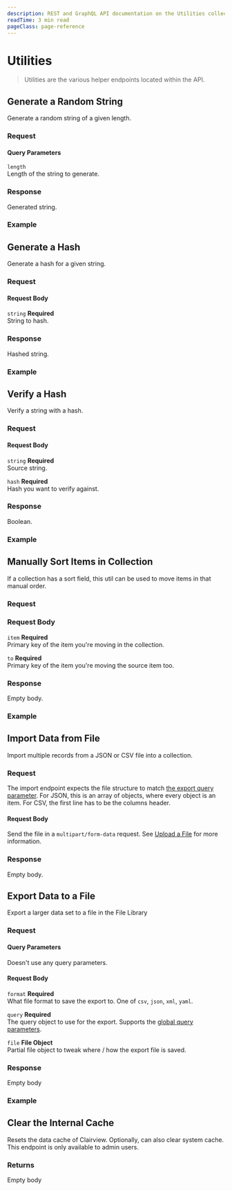 ```yaml
---
description: REST and GraphQL API documentation on the Utilities collection in Clairview.
readTime: 3 min read
pageClass: page-reference
---
```


# Utilities

> Utilities are the various helper endpoints located within the API.

## Generate a Random String

Generate a random string of a given length.

### Request

<SnippetToggler :choices="['REST', 'GraphQL', 'SDK']" group="api">
<template #rest>

`GET /utils/random/string`

</template>
<template #graphql>

`POST /graphql/system`

```graphql
type Mutation {
	utils_random_string(length: Int): String
}
```

</template>
<template #sdk>

```js
import { createClairview, rest, randomString } from '@clairview/sdk';

const client = createClairview('clairview_project_url').with(rest());

const result = await client.request(randomString(length));
```

</template>
</SnippetToggler>

#### Query Parameters

`length`\
Length of the string to generate.

### Response

Generated string.

### Example

<SnippetToggler :choices="['REST', 'GraphQL', 'SDK']" group="api">
<template #rest>

`GET /utils/random/string?length=64`

</template>
<template #graphql>

```graphql
mutation {
	utils_random_string(length: 64)
}
```

</template>
<template #sdk>

```js
import { createClairview, rest, randomString } from '@clairview/sdk';

const client = createClairview('https://clairview.example.com').with(rest());

const result = await client.request(randomString(64));
```

</template>
</SnippetToggler>

## Generate a Hash

Generate a hash for a given string.

### Request

<SnippetToggler :choices="['REST', 'GraphQL', 'SDK']" group="api">
<template #rest>

`POST /utils/hash/generate`

```json
{
	"string": string_to_hash
}
```

</template>
<template #graphql>

`POST /graphql/system`

```graphql
type Mutation {
	utils_hash_generate(string: String!): String
}
```

</template>
<template #sdk>

```js
import { createClairview, rest, generateHash } from '@clairview/sdk';

const client = createClairview('clairview_project_url').with(rest());

const result = await client.request(generateHash(string_to_hash));
```

</template>
</SnippetToggler>

#### Request Body

`string` **Required**\
String to hash.

### Response

Hashed string.

### Example

<SnippetToggler :choices="['REST', 'GraphQL', 'SDK']" group="api">
<template #rest>

`POST /utils/hash/generate`

```json
{
	"string": "Hello World!"
}
```

</template>
<template #graphql>

```graphql
mutation {
	utils_hash_generate(string: "Hello World!")
}
```

</template>
<template #sdk>

```js
import { createClairview, rest, generateHash } from '@clairview/sdk';

const client = createClairview('https://clairview.example.com').with(rest());

const result = await client.request(generateHash('test string to hash'));
```

</template>
</SnippetToggler>

## Verify a Hash

Verify a string with a hash.

### Request

<SnippetToggler :choices="['REST', 'GraphQL', 'SDK']" group="api">
<template #rest>

`POST /utils/hash/verify`

```json
{
	"string": string_to_verify,
	"hash": hash
}
```

</template>
<template #graphql>

`POST /graphql/system`

```graphql
type Mutation {
	utils_hash_verify(hash: String!, string: String!): Boolean
}
```

</template>
<template #sdk>

```js
import { createClairview, rest, verifyHash } from '@clairview/sdk';

const client = createClairview('clairview_project_url').with(rest());

const result = await client.request(verifyHash(string_to_verify, hash));
```

</template>
</SnippetToggler>

#### Request Body

`string` **Required**\
Source string.

`hash` **Required**\
Hash you want to verify against.

### Response

Boolean.

### Example

<SnippetToggler :choices="['REST', 'GraphQL', 'SDK']" group="api">
<template #rest>

`POST /utils/hash/verify`

```json
{
	"string": "Hello World!",
	"hash": "$arg...fEfM"
}
```

</template>
<template #graphql>

`POST /graphql/system`

```graphql
mutation {
	utils_hash_verify(hash: "$arg...fEfM", string: "Hello World!")
}
```

</template>
<template #sdk>

```js
import { createClairview, rest, verifyHash } from '@clairview/sdk';

const client = createClairview('https://clairview.example.com').with(rest());

const result = await client.request(
	verifyHash(
		'test_string',
		'$argon2id$v=19$m=65536,t=3,p=4$c81PPca80cdIbclXlL1PFg$+EKJsuXlkleP2wFGsEmA7Xu56wEqVKHeDXRrTLIAoJg'
	)
);
```

</template>
</SnippetToggler>

## Manually Sort Items in Collection

If a collection has a sort field, this util can be used to move items in that manual order.

### Request

<SnippetToggler :choices="['REST', 'GraphQL', 'SDK']" group="api">
<template #rest>

`POST /utils/sort/articles`

```json
{
	"item": id_item_to_move,
	"to": id_item_moving_to
}
```

</template>
<template #graphql>

`POST /graphql/system`

```graphql
type Mutation {
	utils_sort(collection: String!, item: ID!, to: ID!): Boolean
}
```

</template>
<template #sdk>

```js
import { createClairview, rest, utilitySort } from '@clairview/sdk';

const client = createClairview('clairview_project_url').with(rest());

const result = await client.request(utilitySort(collection_name, id_item_to_move, id_item_moving_to));
```

</template>
</SnippetToggler>

### Request Body

`item` **Required**\
Primary key of the item you're moving in the collection.

`to` **Required**\
Primary key of the item you're moving the source item too.

### Response

Empty body.

### Example

<SnippetToggler :choices="['REST', 'GraphQL', 'SDK']" group="api">
<template #rest>

`POST /utils/sort/articles`

```json
{
	"item": 16,
	"to": 51
}
```

</template>
<template #graphql>

`POST /graphql/system`

```graphql
mutation {
	utils_sort(collection: "articles", item: 16, to: 51)
}
```

</template>
<template #sdk>

```js
import { createClairview, rest, utilitySort } from '@clairview/sdk';

const client = createClairview('https://clairview.example.com').with(rest());

const result = await client.request(utilitySort('things', '2', '4'));
```

</template>
</SnippetToggler>

## Import Data from File

Import multiple records from a JSON or CSV file into a collection.

### Request

<SnippetToggler :choices="['REST', 'GraphQL', 'SDK']" group="api">
<template #rest>

`POST /utils/import/:collection`

Body must be formatted as a `multipart/form-data` with a `file` property.

</template>
<template #graphql>

`// Not currently available in GraphQL`

</template>
<template #sdk>

```js
import { createClairview, rest, utilsImport } from '@clairview/sdk';

const client = createClairview('clairview_project_url').with(rest());

const formData = new FormData();
formData.append('file', raw_file);

const result = await client.request(utilsImport(formData));
```

</template>
</SnippetToggler>

The import endpoint expects the file structure to match [the export query parameter](/reference/query#export). For JSON,
this is an array of objects, where every object is an item. For CSV, the first line has to be the columns header.

#### Request Body

Send the file in a `multipart/form-data` request. See [Upload a File](/reference/files#upload-a-file) for more
information.

### Response

Empty body.

## Export Data to a File

Export a larger data set to a file in the File Library

### Request

<SnippetToggler :choices="['REST', 'GraphQL', 'SDK']" group="api">
<template #rest>

`POST /utils/export/:collection`

```json
{
	"query": {
		"filter": {
			"status": {
				"_eq": "published"
			}
		}
	},
	"file": {
		"folder": "34e95c19-cc50-42f2-83c8-b97616ac2390"
	}
}
```

</template>
<template #graphql>

`// Not currently available in GraphQL`

</template>
<template #sdk>

```js
import { createClairview, rest, utilsExport } from '@clairview/sdk';

const client = createClairview('clairview_project_url').with(rest());

const result = await client.request(
	utilsExport(
		'collection_name',
		'file_format',
		{
			query_type: {
				field: {
					query_operation: 'value',
				},
			},
		},
		{
			file: {
				file_field: 'value',
			},
		}
	)
);
```

</template>
</SnippetToggler>

#### Query Parameters

Doesn't use any query parameters.

#### Request Body

`format` **Required**\
What file format to save the export to. One of `csv`, `json`, `xml`, `yaml`.

`query` **Required**\
The query object to use for the export. Supports the [global query parameters](/reference/query).

`file` **File Object**\
Partial file object to tweak where / how the export file is saved.

### Response

Empty body

### Example

<SnippetToggler :choices="['REST', 'GraphQL', 'SDK']" group="api">
<template #rest>

`POST /utils/export/articles`

```json
{
	"query": {
		"filter": {
			"status": {
				"_eq": "published"
			}
		}
	},
	"file": {
		"folder": "34e95c19-cc50-42f2-83c8-b97616ac2390"
	}
}
```

</template>
<template #graphql>

`// Not currently available in GraphQL`

</template>
<template #sdk>

```js
import { createClairview, rest, utilsExport } from '@clairview/sdk';

const client = createClairview('https://clairview.example.com').with(rest());

const result = await client.request(
	utilsExport(
		'articles',
		'json',
		{
			filter: {
				status: {
					_eq: 'published',
				},
			},
		},
		{
			file: {
				folder: '34e95c19-cc50-42f2-83c8-b97616ac2390',
			},
		}
	)
);
```

</template>
</SnippetToggler>

## Clear the Internal Cache

Resets the data cache of Clairview. Optionally, can also clear system cache. This endpoint is only available to admin
users.

<SnippetToggler :choices="['REST', 'GraphQL', 'SDK']" group="api">
<template #rest>

`POST /utils/cache/clear`

`POST /utils/cache/clear?system`

</template>
<template #graphql>

`POST /graphql/system`

```graphql
mutation {
	utils_cache_clear
}
```

</template>
<template #sdk>

```js
import { createClairview, rest, clearCache } from '@clairview/sdk';

const client = createClairview('https://clairview.example.com').with(rest());

const result = await client.request(clearCache());
```

</template>
</SnippetToggler>

### Returns

Empty body
